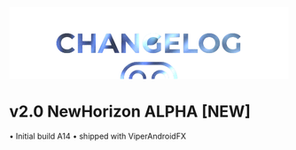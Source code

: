  <img src="https://raw.githubusercontent.com/DroidX-UI-Devices/Official_Devices/13/banners/changelogs.png" />
 
 
# v2.0 NewHorizon ALPHA [NEW]

• Initial build A14
• shipped with ViperAndroidFX

